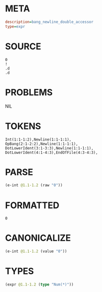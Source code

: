 # META
~~~ini
description=bang_newline_double_accessor
type=expr
~~~
# SOURCE
~~~roc
0
!
.d
.d
~~~
# PROBLEMS
NIL
# TOKENS
~~~zig
Int(1:1-1:2),Newline(1:1-1:1),
OpBang(2:1-2:2),Newline(1:1-1:1),
DotLowerIdent(3:1-3:3),Newline(1:1-1:1),
DotLowerIdent(4:1-4:3),EndOfFile(4:3-4:3),
~~~
# PARSE
~~~clojure
(e-int @1.1-1.2 (raw "0"))
~~~
# FORMATTED
~~~roc
0
~~~
# CANONICALIZE
~~~clojure
(e-int @1.1-1.2 (value "0"))
~~~
# TYPES
~~~clojure
(expr @1.1-1.2 (type "Num(*)"))
~~~
